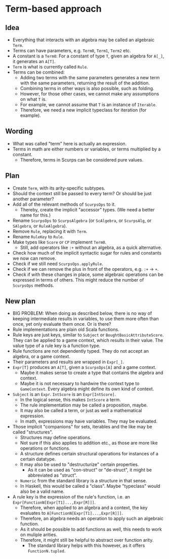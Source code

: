 # Term-based approach

## Idea

* Everything that interacts with an algebra may be called an algebraic `Term`.
* Terms can have parameters, e.g. `Term0`, `Term1`, `Term2` etc.
* A constant is a `Term0`:
  For a constant of type `T`, given an algebra for `A[_]`, it generates an `A[T]`.
* `Term` is what is currently called `Rule`.
* Terms can be combined:
  * Adding two terms with the same parameters generates a new term with the same parameters, returning the result of
    the addition.
  * Combining terms in other ways is also possible, such as folding.
  * However, for those other cases, we cannot make any assumptions on what `T` is.
  * For example, we cannot assume that `T` is an instance of `Iterable`.
  * Therefore, we need a new implicit typeclass for iteration (for example).

## Wording

* What was called "term" here is actually an expression.
* Terms in math are either numbers or variables, or terms multiplied by a constant.
  * Therefore, terms in Scurps can be considered pure values.

## Plan

* Create `Term`, with its arity-specific subtypes.
* Should the context still be passed to every term?
  Or should be just another parameter?
* Add all of the relevant methods of `ScurpsOps` to it.
  * Thereby, create the implicit "accessor" types.
    (We need a better name for this.)
* Rename `ScurpsOps` to `ScurpsAlgebra` (or `ScAlgebra`, or `ScurpsAlg`, or `SAlgebra`, or `RuleAlgebra`).
* Remove `Rule`, replacing it with `Term`.
* Rename `RuleKey` to `Rule`.
* Make types like `Score` or `CP` implement `Term0`.
  * Still, add operators like `:+` without an algebra, as a quick alternative.
* Check how much of the implicit syntactic sugar for rules and constants we now can remove.
* Check if we still need `ScurpsOps.applyRule`.
* Check if we can remove the plus in front of the operators, e.g. `:+` -> `+`.
* Check if with these changes in place, some algebraic operations can be expressed in terms of others.
  This might reduce the number of `ScurpsOps` methods.

## New plan

* BIG PROBLEM:
  When doing as described below, there is no way of keeping intermediate results in variables, to use them more often
   than once, yet only evaluate them once.
  Or is there?
* Rule implementations are plain old Scala functions.
* Rule keys are just keys, similar to `Subject` or `BoughtBasicAttributeScore`.
  They can be applied to a game context, which results in their value.
  The value type of a rule key is a function type.
* Rule functions are not dependently typed.
  They do not accept an algebra, or a game context.
* Their parameters and results are wrapped in `Expr[_]`.
* `Expr[T]` produces an `A[T]`, given a `ScurpsOps[A]` and a game context.
  * Maybe it makes sense to create a type that contains the algebra and context.
  * Maybe it is not necessary to hardwire the context type to `GameContext`.
    Every algebra might define its own kind of context.
* `Subject` is an `Expr`.
  `IntScore` is an `Expr[IntScore]`.
  * In the logical sense, this makes `IntScore` a term.
  * The rule implementation may be called a proposition, maybe.
  * It may also be called a term, or just as well a mathematical expression.
  * In math, expressions may have variables.
    They may be evaluated.
* Those implicit "companions" for sets, iterables and the like may be called "structures".
  * Structures may define operations.
  * Not sure if this also applies to addition etc., as those are more like operations or functions.
  * A structure defines certain structural operations for instances of a certain datatype.
  * It may also be used to "destructurize" certain properties.
    * As it can be used as "con-struct" or "de-struct", it might be abbreviated as "struct".
  * `Numeric` from the standard library is a structure in that sense.
  * In Haskell, this would be called a "class".
    Maybe "typeclass" would also be a valid name.
* A rule key is the expression of the rule's function, i.e. an `Expr[FunctionN[Expr[T1]...,Expr[R]]]`.
  * Therefore, when applied to an algebra and a context, the key evaluates to `A[FunctionN[Expr[T1]...,Expr[R]]]`.
  * Therefore, an algebra needs an operation to apply such an algebraic function.
  * As it should be possible to add functions as well, this needs to work on muliple arities.
  * Therefore, it might still be helpful to abstract over function arity.
    * The standard library helps with this however, as it offers `FunctionN.tupled`.
